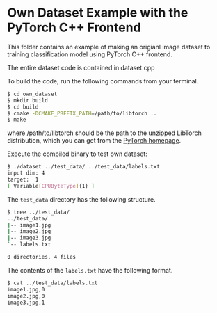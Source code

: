 # Own Dataset Example with the PyTorch C++ Frontend

This folder contains an example of making an origianl image dataset to training classification model using PyTorch C++ frontend.

The entire dataset code is contained in dataset.cpp

To build the code, run the following commands from your terminal.

```bash
$ cd own_dataset
$ mkdir build
$ cd build
$ cmake -DCMAKE_PREFIX_PATH=/path/to/libtorch ..
$ make
```

where /path/to/libtorch should be the path to the unzipped LibTorch distribution, which you can get from the [PyTorch homepage](https://pytorch.org/get-started/locally/).

Execute the compiled binary to test own dataset:

```bash
$ ./dataset ../test_data/ ../test_data/labels.txt
input dim: 4
target:  1
[ Variable[CPUByteType]{1} ]
```

The ```test_data``` directory has the following structure.

```bash
$ tree ../test_data/
../test_data/
|-- image1.jpg
|-- image2.jpg
|-- image3.jpg
`-- labels.txt

0 directories, 4 files
```

The contents of the ```labels.txt``` have the following format.

```bash
$ cat ../test_data/labels.txt
image1.jpg,0
image2.jpg,0
image3.jpg,1
```
